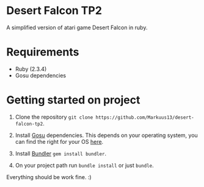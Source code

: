# Desert Falcon TP2
A simplified version of atari game Desert Falcon in ruby.

# Requirements
- Ruby (2.3.4)
- Gosu dependencies

# Getting started on project
1. Clone the repository `git clone https://github.com/Markuus13/desert-falcon-tp2`.

2. Install [Gosu](https://github.com/gosu/gosu) dependencies. 
This depends on your operating system, you can find the right for your OS [here](https://github.com/gosu/gosu/wiki).

3. Install [Bundler](http://bundler.io/) `gem install bundler`.

4. On your project path run `bundle install` or just `bundle`.

Everything should be work fine. :)
